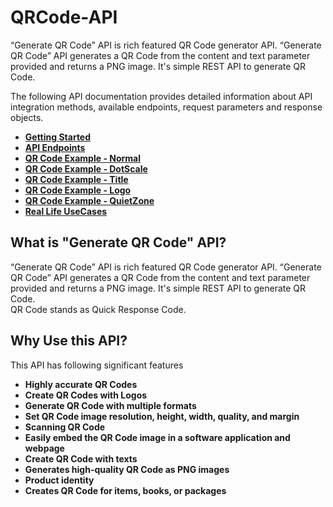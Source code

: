 # QRCode-API
“Generate QR Code” API is rich featured QR Code generator API. “Generate QR Code” API generates a QR Code from the content and text parameter provided and returns a PNG image. It's simple REST API to generate QR Code.


The following API documentation provides detailed information about API integration methods, available endpoints, request parameters and response objects.


* **[Getting Started](docs/2.getting-started.md)**
* **[API Endpoints](docs/3.api-requests.md)**
* **[QR Code Example - Normal](docs/4.qrcode.md)**
* **[QR Code Example - DotScale](docs/5.dotscale.md)**
* **[QR Code Example - Title](docs/6.title.md)**
* **[QR Code Example - Logo](docs/7.logo.md)**
* **[QR Code Example - QuietZone](docs/8.quietzone.md)**
* **[Real Life UseCases](docs/10.use-cases.md)**

## What is "Generate QR Code" API?
“Generate QR Code” API  is rich featured QR Code generator API. “Generate QR Code” API generates a QR Code from the content and text parameter provided and returns a PNG image. It's simple REST API to generate QR Code.<br />
QR Code stands as Quick Response Code. 

## Why Use this API? 

This API has following significant features
* **Highly accurate QR Codes**
* **Create QR Codes with Logos**
* **Generate QR Code with multiple formats**
* **Set QR Code image resolution, height, width, quality, and margin**
* **Scanning QR Code**
* **Easily embed the QR Code image in a software application and webpage**
* **Create QR Code with texts**
* **Generates high-quality QR Code as PNG images**
* **Product identity**
* **Creates QR Code for items, books, or packages**